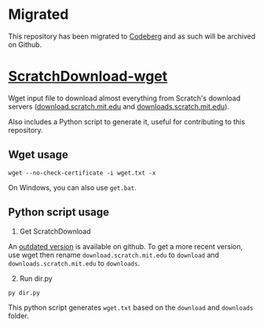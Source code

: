 # Migrated
This repository has been migrated to [Codeberg](https://codeberg.org/heathercat123/ScratchDownload-wget) and as such will be archived on Github.

# [ScratchDownload-wget](https://github.com/heathercat123/ScratchDownload-wget/blob/master/wget.txt)
Wget input file to download almost everything from Scratch's download servers ([download.scratch.mit.edu](https://download.scratch.mit.edu/) and [downloads.scratch.mit.edu](https://downloads.scratch.mit.edu/)).

Also includes a Python script to generate it, useful for contributing to this repository.

## Wget usage
```
wget --no-check-certificate -i wget.txt -x
```
On Windows, you can also use `get.bat`.

## Python script usage
1. Get ScratchDownload

An [outdated version](https://github.com/heathercat123/ScratchDownload/) is available on github. To get a more recent version, use wget then rename `download.scratch.mit.edu` to `download` and `downloads.scratch.mit.edu` to `downloads`.

2. Run dir.py
```
py dir.py
```
This python script generates `wget.txt` based on the `download` and `downloads` folder.

